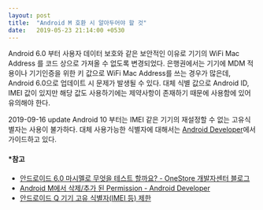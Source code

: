 ```yaml
---
layout: post
title:  "Android M 호환 시 알아두어야 할 것"
date:   2019-05-23 21:14:00 +0530
---
```


  Android 6.0 부터 사용자 데이터 보호와 같은 보안적인 이유로 기기의 WiFi Mac Address 를 코드 상으로 가져올 수 없도록 변경되었다. 
은행권에서는 기기에 MDM 적용이나 기기인증을 위한 키 값으로 WiFi Mac Address를 쓰는 경우가 많은데, Android 6.0으로 업데이트 시 문제가 발생될 수 있다. 대체 식별 값으로 Android ID, IMEI 값이 있지만 해당 값도 사용하기에는 제약사항이 존재하기 때문에 사용함에 있어 유의해야 한다.

2019-09-16 update
 Android 10 부터는 IMEI 같은 기기의 재설정할 수 없는 고유식별자는 사용이 불가하다. 대체 사용가능한 식별자에 대해서는 [Android Developer][android-10-identifier-guide]에서 가이드하고 있다.


#### *참고
  * [안드로이드 6.0 마시멜로 무엇을 테스트 할까요? - OneStore 개발자센터 블로그][onestore-dev-blog]
  * [ Android M에서 삭제/추가 된 Permission - Android Developer][android-m-permission-changes]
  * [안드로이드 Q 기기 고유 식별자(IMEI 등) 제한][android-q-brunch]

[onestore-dev-blog]: https://blog.tstore.co.kr/168
[android-m-permission-changes]: http://developer.android.com/intl/ko/sdk/api_diff/23/changes/android.Manifest.permission.html
[android-10-identifier-guide]: https://developer.android.com/training/articles/user-data-ids
[android-q-brunch]: https://brunch.co.kr/@huewu/9
